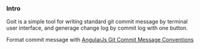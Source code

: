 ### Intro

Goit is a simple tool for writing standard git commit message by terminal user interface, and generage change log by commit log with one button. 

Format commit message with [AngularJs Git Commit Message Conventions](https://docs.google.com/document/d/1QrDFcIiPjSLDn3EL15IJygNPiHORgU1_OOAqWjiDU5Y/edit#heading=h.uyo6cb12dt6w) 